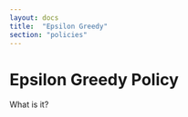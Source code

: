 ```yaml
---
layout: docs
title:  "Epsilon Greedy"
section: "policies"
---
```


# Epsilon Greedy Policy

What is it?
